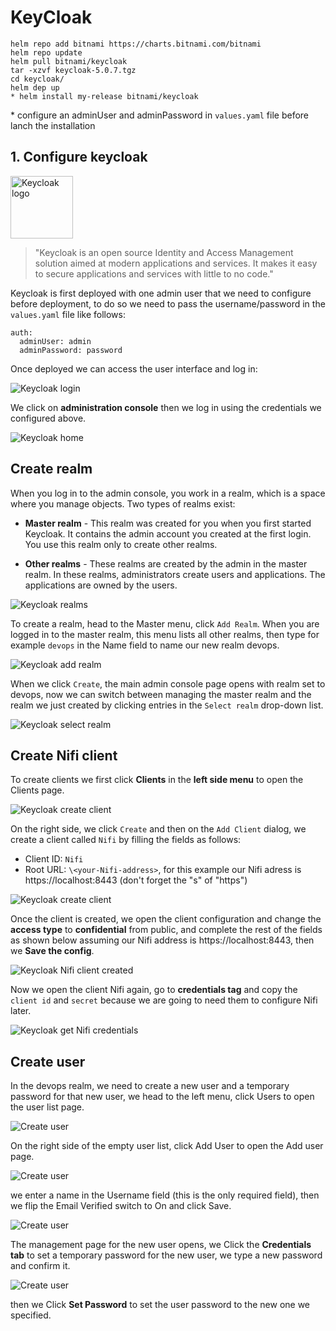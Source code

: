 KeyCloak
=============

```
helm repo add bitnami https://charts.bitnami.com/bitnami
helm repo update
helm pull bitnami/keycloak
tar -xzvf keycloak-5.0.7.tgz
cd keycloak/
helm dep up
* helm install my-release bitnami/keycloak
```
\* configure an adminUser and adminPassword in `values.yaml` file before lanch the installation
## 1. Configure keycloak

<a href="https://www.keycloak.org/" alt="Keycloak"> <img src="images/logos/keycloak-logo.png" width="100px" alt="Keycloak logo"/></a>

> "Keycloak is an open source Identity and Access Management solution aimed at modern applications and services. It makes it easy to secure applications and services with little to no code."

Keycloak is first deployed with one admin user that we need to configure before deployment, to do so we need to pass the username/password in the `values.yaml` file like follows:

```
auth:
  adminUser: admin
  adminPassword: password
```

Once deployed we can access the user interface and log in: 

<img src="images/installation/keycloak-first-screen.png" alt="Keycloak login"/>

We click on **administration console** then we log in using the credentials we configured above.

<img src="images/installation/keycloak-ui.png" alt="Keycloak home"/>

## Create realm

When you log in to the admin console, you work in a realm, which is a space where you manage objects. Two types of realms exist:

* **Master realm** - This realm was created for you when you first started Keycloak. It contains the admin account you created at the first login. You use this realm only to create other realms.

* **Other realms** - These realms are created by the admin in the master realm. In these realms, administrators create users and applications. The applications are owned by the users.

<img src="images/installation/keycloak-realms.png" alt="Keycloak realms"/>

To create a realm, head to the Master menu, click `Add Realm`. When you are logged in to the master realm, this menu lists all other realms, then type for example `devops` in the Name field to name our new realm devops.

<img src="images/installation/add-realm.png" alt="Keycloak add realm"/>

When we click `Create`, the main admin console page opens with realm set to devops, now we can switch between managing the master realm and the realm we just created by clicking entries in the `Select realm` drop-down list.

<img src="images/installation/devops-realm.png" alt="Keycloak select realm"/>


## Create Nifi client

To create clients we first click **Clients** in the **left side menu** to open the Clients page.

<img src="images/installation/keycloak-clients.png" alt="Keycloak create client"/>

On the right side, we click `Create` and then on the `Add Client` dialog, we create a client called `Nifi` by filling the fields as follows:

* Client ID: `Nifi`
* Root URL: `\<your-Nifi-address>`, for this example our Nifi adress is https://localhost:8443 (don't forget the "s" of "https")

<img src="images/installation/client-nifi.png" alt="Keycloak create client"/>

Once the client is created, we open the client configuration and change the **access type** to **confidential** from public, and complete the rest of the fields as shown below assuming our Nifi address is https://localhost:8443, then we **Save the config**.


<img src="images/installation/client-nifi-created.png" alt="Keycloak Nifi client created"/>


Now we open the client Nifi again, go to **credentials tag** and copy the `client id` and `secret` because we are going to need them to configure Nifi later.

<img src="images/installation/nifi-credentials.png" alt="Keycloak get Nifi credentials"/>

## Create user


In the devops realm, we need to create a new user and a temporary password for that new user, we head to the left menu, click Users to open the user list page.

<img src="images/installation/users-page.png" alt="Create user"/>


On the right side of the empty user list, click Add User to open the Add user page.

<img src="images/installation/add-user.png" alt="Create user"/>


we enter a name in the Username field (this is the only required field), then we flip the Email Verified switch to On and click Save.

<img src="images/installation/john-doe.png" alt="Create user"/>



The management page for the new user opens, we Click the **Credentials tab** to set a temporary password for the new user, we type a new password and confirm it.

<img src="images/installation/change-pass.png" alt="Create user"/>


then we Click **Set Password** to set the user password to the new one we specified.

